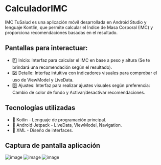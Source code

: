 # CalculadorIMC
IMC TuSalud es una aplicación móvil desarrollada en Android Studio y lenguaje Kontlin, que permite calcular el Índice de Masa Corporal (IMC) y proporciona recomendaciones basadas en el resultado.

## Pantallas para interactuar:
- 1️⃣ Inicio: Interfaz para calcular el IMC en base a peso y altura (Se te brindará una recomendación según el resultado).
- 2️⃣ Detalle: Interfaz intuitiva con indicadores visuales para comprobar el uso de ViewModel y LiveData.
- 3️⃣ Ajustes: Interfaz para realizar ajustes visuales según preferencia: Cambio de color de fondo y Activar/desactivar recomendaciones.

## Tecnologías utilizadas
- 🔹 Kotlin - Lenguaje de programación principal.
- 🔹 Android Jetpack - LiveData, ViewModel, Navigation.
- 🔹 XML - Diseño de interfaces.

## Captura de pantalla aplicación
![image](https://github.com/user-attachments/assets/512cea8d-c5ac-4dc0-924c-a8c1d6247bcb)
![image](https://github.com/user-attachments/assets/cfa7c31c-d5bd-42fb-aa36-1c6893a5e30b)
![image](https://github.com/user-attachments/assets/9703b19b-52e1-402c-98cb-aebb1e7244a3)

